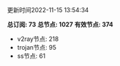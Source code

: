 更新时间2022-11-15 13:54:34

**总订阅: 73**
**总节点: 1027**
**有效节点: 374**
- v2ray节点: 218
- trojan节点: 95
- ss节点: 61
